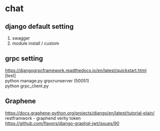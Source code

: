 # chat
## django default setting
1. swagger
2. module install / custom
## grpc setting
https://djangogrpcframework.readthedocs.io/en/latest/quickstart.html  
[test]  
python manage.py grpcrunserver (50051)  
python grpc_client.py
## Graphene
https://docs.graphene-python.org/projects/django/en/latest/tutorial-plain/
restframwork - graphend verity token   
https://github.com/flavors/django-graphql-jwt/issues/90
